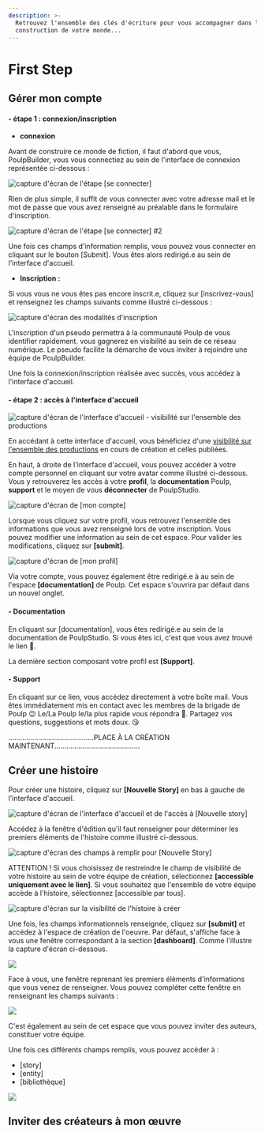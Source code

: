 ```yaml
---
description: >-
  Retrouvez l'ensemble des clés d'écriture pour vous accompagner dans la
  construction de votre monde...
---
```


# First Step

## Gérer mon compte 

#### - étape 1 : connexion/inscription 

* **connexion**

Avant de construire ce monde de fiction, il faut d'abord que vous, PoulpBuilder, vous vous connectiez au sein de l'interface de connexion représentée ci-dessous : 

![capture d&apos;&#xE9;cran de l&apos;&#xE9;tape \[se connecter\]](.gitbook/assets/capture-de-cran-2019-06-17-a-10.56.34.png)

Rien de plus simple, il suffit de vous connecter avec votre adresse mail et le mot de passe que vous avez renseigné au préalable dans le formulaire d'inscription. 

![capture d&apos;&#xE9;cran de l&apos;&#xE9;tape \[se connecter\] \#2](.gitbook/assets/capture-de-cran-2019-06-17-a-10.57.08.png)

Une fois ces champs d'information remplis, vous pouvez vous connecter en cliquant sur le bouton \[Submit\]. Vous êtes alors redirigé.e au sein de l'interface d'accueil.

* **Inscription :**

Si vous vous ne vous êtes pas encore inscrit.e, cliquez sur \[inscrivez-vous\] et renseignez les champs suivants  comme illustré ci-dessous : 

![capture d&apos;&#xE9;cran des modalit&#xE9;s d&apos;inscription](.gitbook/assets/capture-de-cran-2019-06-17-a-11.15.14.png)

L'inscription d'un pseudo permettra à la communauté Poulp de vous identifier rapidement. vous gagnerez en visibilité au sein de ce réseau numérique. Le pseudo facilite la démarche de vous inviter à rejoindre une équipe de PoulpBuilder.

Une fois la connexion/inscription réalisée avec succès, vous accédez à l'interface d'accueil.

#### - étape 2 : accès à l'interface d'accueil 

![capture d&apos;&#xE9;cran de l&apos;interface d&apos;accueil - visibilit&#xE9; sur l&apos;ensemble des productions](.gitbook/assets/capture-de-cran-2019-06-17-a-10.45.09.png)

En accédant à cette interface d'accueil, vous bénéficiez d'une [visibilité sur l'ensemble des productions](visibilite-sur-les-productions.md#tableau-de-bord-des-productions) en cours de création et celles publiées. 

En haut, à droite de l'interface d'accueil, vous pouvez accéder à votre compte personnel en cliquant sur votre avatar comme illustré ci-dessous. Vous y retrouverez les accès à votre **profil**, la **documentation** Poulp, **support** et le moyen de vous **déconnecter** de PoulpStudio. 

![capture d&apos;&#xE9;cran de \[mon compte\]](.gitbook/assets/capture-de-cran-2019-06-17-a-10.45.25.png)

Lorsque vous cliquez sur votre profil, vous retrouvez l'ensemble des informations que vous avez renseigné lors de votre inscription. Vous pouvez modifier une information au sein de cet espace. Pour valider les modifications, cliquez sur **\[submit\]**. 

![capture d&apos;&#xE9;cran de \[mon profil\]](.gitbook/assets/capture-de-cran-2019-06-17-a-11.16.55.png)

Via votre compte, vous pouvez également être redirigé.e à au sein de l'espace **\[documentation\]** de Poulp. Cet espace s'ouvrira par défaut dans un nouvel onglet. 

#### - Documentation 

En cliquant sur \[documentation\], vous êtes redirigé.e au sein de la documentation de PoulpStudio. Si vous êtes ici, c'est que vous avez trouvé le lien 🙌. 

La dernière section composant votre profil est **\[Support\]**.

#### - Support

En cliquant sur ce lien, vous accédez directement à votre boîte mail. Vous êtes immédiatement mis en contact avec les membres de la brigade de Poulp 😉 Le/La Poulp le/la plus rapide vous répondra 💨. Partagez vos questions, suggestions et mots doux. 😘

...........................................PLACE À LA CRÉATION MAINTENANT...........................................

## Créer une histoire

Pour créer une histoire, cliquez sur **\[Nouvelle Story\]** en bas à gauche de l'interface d'accueil.

![capture d&apos;&#xE9;cran de l&apos;interface d&apos;accueil et de l&apos;acc&#xE8;s &#xE0; \[Nouvelle story\]](.gitbook/assets/capture-de-cran-2019-06-17-a-10.45.09.png)

Accédez à la fenêtre d'édition qu'il faut renseigner pour déterminer les premiers éléments de l'histoire comme illustré ci-dessous.

![capture d&apos;&#xE9;cran des champs &#xE0; remplir pour \[Nouvelle Story\]](.gitbook/assets/capture-de-cran-2019-06-17-a-11.47.39.png)

ATTENTION ! Si vous choisissez de restreindre le champ de visibilité de votre histoire au sein de votre équipe de création, sélectionnez **\[accessible uniquement avec le lien\]**. Si vous souhaitez que l'ensemble de votre équipe accède à l'histoire, sélectionnez \[accessible par tous\]. 

![capture d&apos;&#xE9;cran sur la visibilit&#xE9; de l&apos;histoire &#xE0; cr&#xE9;er](.gitbook/assets/capture-de-cran-2019-06-17-a-11.48.59.png)

Une fois, les champs informationnels renseignée, cliquez sur **\[submit\]** et accédez à l'espace de création de l'oeuvre. Par défaut, s'affiche face à vous une fenêtre correspondant à la section **\[dashboard\]**. Comme l'illustre la capture d'écran ci-dessous. 

![](.gitbook/assets/capture-de-cran-2019-06-17-a-12.06.24.png)

Face à vous, une fenêtre reprenant les premiers éléments d'informations que vous venez de renseigner. Vous pouvez compléter cette fenêtre en renseignant les champs suivants : 

![](.gitbook/assets/capture-de-cran-2019-06-17-a-15.19.51.png)

C'est également au sein de cet espace que vous pouvez inviter des auteurs, constituer votre équipe.

Une fois ces différents champs remplis, vous pouvez accéder à : 

* \[story\]
* \[entity\]
* \[bibliothèque\]

![](.gitbook/assets/capture-de-cran-2019-06-17-a-15.29.03.png)



## Inviter des créateurs à mon œuvre

